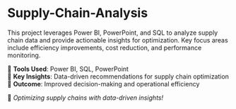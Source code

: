 # Supply-Chain-Analysis 

This project leverages Power BI, PowerPoint, and SQL to analyze supply chain data and provide actionable insights for optimization. Key focus areas include efficiency improvements, cost reduction, and performance monitoring.  

🔹 **Tools Used**: Power BI, SQL, PowerPoint  
🔹 **Key Insights**: Data-driven recommendations for supply chain optimization  
🔹 **Outcome**: Improved decision-making and operational efficiency  

🚀 *Optimizing supply chains with data-driven insights!*  
